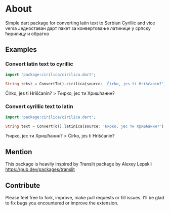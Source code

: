 # About

Simple dart package for converting latin text to Serbian Cyrillic and vice versa
Једноставан дарт пакет за конвертовање латинице у српску ћирилицу и обратно


## Examples

### Convert latin text to cyrillic

```dart
import 'package:cirilica/cirilica.dart';

String tekst = ConvertTo().cirilica(source: 'Ćirko, jes ti Hrišćanin?');
```

Ćirko, jes ti Hrišćanin? > Ћирко, јес ти Хришћанин?


### Convert cyrillic text to latin

```dart
import 'package:cirilica/cirilica.dart';

String text = ConvertTo().latinica(source: 'Ћирко, јес ти Хришћанин?');
```

Ћирко, јес ти Хришћанин? > Ćirko, jes ti Hrišćanin?

## Mention

This package is heavily inspired by Translit package by Alexey Lepskii
https://pub.dev/packages/translit

## Contribute

Please feel free to fork, improve, make pull requests or fill issues. I'll be glad to fix bugs you encountered or improve the extension.
